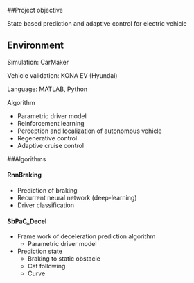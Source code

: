 ##Project objective

State based prediction and adaptive control for electric vehicle

## Environment

Simulation: CarMaker

Vehicle validation: KONA EV (Hyundai)

Language: MATLAB, Python

Algorithm

* Parametric driver model
* Reinforcement learning
* Perception and localization of autonomous vehicle
* Regenerative control
* Adaptive cruise control

##Algorithms

#### RnnBraking

* Prediction of braking
* Recurrent neural network (deep-learning)
* Driver classification

#### SbPaC_Decel

* Frame work of deceleration prediction algorithm
  * Parametric driver model
* Prediction state
  * Braking to static obstacle
  * Cat following
  * Curve
